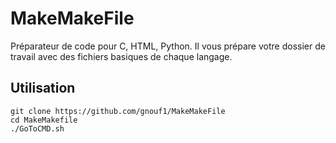 # MakeMakeFile
Préparateur de code pour C, HTML, Python. Il vous prépare votre dossier de travail avec des fichiers basiques de chaque langage.

## Utilisation

```
git clone https://github.com/gnouf1/MakeMakeFile
cd MakeMakefile
./GoToCMD.sh
```
